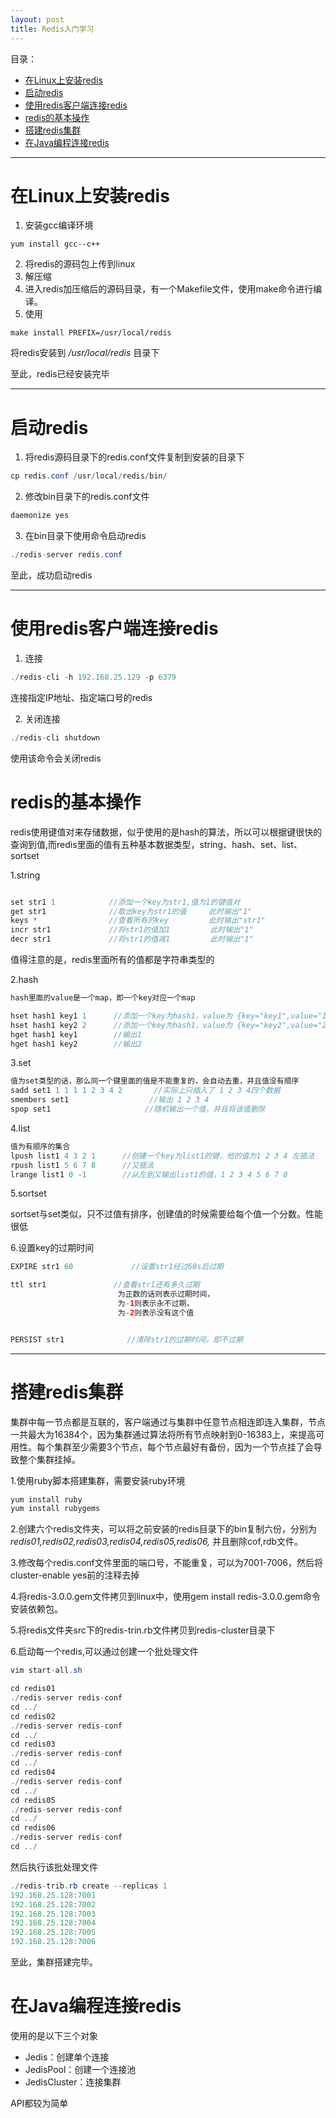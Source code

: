 ```yaml
---
layout: post
title: Redis入门学习
---
```


目录：
- [在Linux上安装redis](#在linux上安装redis)
- [启动redis](#启动redis)
- [使用redis客户端连接redis](#使用redis客户端连接redis)
- [redis的基本操作](#redis的基本操作)
- [搭建redis集群](#搭建redis集群)
- [在Java编程连接redis](#在java编程连接redis)

---

# 在Linux上安装redis

1. 安装gcc编译环境

```
yum install gcc--c++
```

2. 将redis的源码包上传到linux
3. 解压缩
4. 进入redis加压缩后的源码目录，有一个Makefile文件，使用make命令进行编译。
5. 使用

```
make install PREFIX=/usr/local/redis
```
将redis安装到 */usr/local/redis* 目录下


至此，redis已经安装完毕

---
# 启动redis
1. 将redis源码目录下的redis.conf文件复制到安装的目录下
```java
cp redis.conf /usr/local/redis/bin/
```
2. 修改bin目录下的redis.conf文件
```java
daemonize yes
```
3. 在bin目录下使用命令启动redis
```java
./redis-server redis.conf
```
至此，成功启动redis

---
# 使用redis客户端连接redis
1. 连接
```java
./redis-cli -h 192.168.25.129 -p 6379
```
连接指定IP地址、指定端口号的redis

2. 关闭连接
```java
./redis-cli shutdown
```
使用该命令会关闭redis

# redis的基本操作
redis使用键值对来存储数据，似乎使用的是hash的算法，所以可以根据键很快的查询到值,而redis里面的值有五种基本数据类型，string、hash、set、list、sortset


1.string

```java

set str1 1            //添加一个key为str1,值为1的键值对
get str1              //取出key为str1的值     此时输出"1"
keys *                //查看所有的key         此时输出"str1"
incr str1             //将str1的值加1         此时输出"1"
decr str1             //将str1的值减1         此时输出"1"

```
值得注意的是，redis里面所有的值都是字符串类型的

2.hash
```java
hash里面的value是一个map，即一个key对应一个map

hset hash1 key1 1      //添加一个key为hash1，value为 {key="key1",value="1"}的键值对
hset hash1 key2 2      //添加一个key为hash1，value为 {key="key2",value="2"}的键值对
hget hash1 key1        //输出1
hget hash1 key2        //输出2

```

3.set
```java
值为set类型的话，那么同一个键里面的值是不能重复的，会自动去重，并且值没有顺序
sadd set1 1 1 1 1 2 3 4 2       //实际上只插入了 1 2 3 4四个数据
smembers set1                  //输出 1 2 3 4
spop set1                     //随机输出一个值，并且将该值删除

```

4.list

```java
值为有顺序的集合
lpush list1 4 3 2 1      //创建一个key为list1的键，他的值为1 2 3 4 左插法
rpush list1 5 6 7 8      //又插法
lrange list1 0 -1        //从左到又输出list1的值，1 2 3 4 5 6 7 8

```

5.sortset

 sortset与set类似，只不过值有排序，创建值的时候需要给每个值一个分数。性能很低



6.设置key的过期时间

```java
EXPIRE str1 60             //设置str1经过60s后过期

ttl str1               //查看str1还有多久过期
                        为正数的话则表示过期时间，
                        为-1则表示永不过期，
                        为-2则表示没有这个值


PERSIST str1              //清除str1的过期时间，即不过期
```
---

# 搭建redis集群

集群中每一节点都是互联的，客户端通过与集群中任意节点相连即连入集群，节点一共最大为16384个，因为集群通过算法将所有节点映射到0-16383上，来提高可用性。每个集群至少需要3个节点，每个节点最好有备份，因为一个节点挂了会导致整个集群挂掉。

1.使用ruby脚本搭建集群，需要安装ruby环境

```java
yum install ruby
yum install rubygems

```

2.创建六个redis文件夹，可以将之前安装的redis目录下的bin复制六份，分别为 *redis01,redis02,redis03,redis04,redis05,redis06,* 并且删除cof,rdb文件。

3.修改每个redis.conf文件里面的端口号，不能重复，可以为7001-7006，然后将cluster-enable yes前的注释去掉

4.将redis-3.0.0.gem文件拷贝到linux中，使用gem install redis-3.0.0.gem命令安装依赖包。

5.将redis文件夹src下的redis-trin.rb文件拷贝到redis-cluster目录下

6.启动每一个redis,可以通过创建一个批处理文件

```java
vim start-all.sh

cd redis01
./redis-server redis-conf
cd ../
cd redis02
./redis-server redis-conf
cd ../
cd redis03
./redis-server redis-conf
cd ../
cd redis04
./redis-server redis-conf
cd ../
cd redis05
./redis-server redis-conf
cd ../
cd redis06
./redis-server redis-conf
cd ../

```
然后执行该批处理文件

```java
./redis-trib.rb create --replicas 1 
192.168.25.128:7001 
192.168.25.128:7002 
192.168.25.128:7003 
192.168.25.128:7004 
192.168.25.128:7005 
192.168.25.128:7006
```
至此，集群搭建完毕。

# 在Java编程连接redis

使用的是以下三个对象
- Jedis：创建单个连接
- JedisPool：创建一个连接池
- JedisCluster：连接集群

API都较为简单
